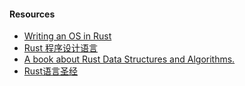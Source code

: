 #### Resources
- [Writing an OS in Rust](https://os.phil-opp.com/)
- [Rust 程序设计语言](https://kaisery.github.io/trpl-zh-cn/title-page.html)
- [A book about Rust Data Structures and Algorithms.](https://github.com/QMHTMY/RustBook)
- [Rust语言圣经](https://github.com/sunface/rust-course)

